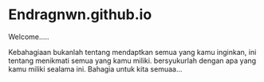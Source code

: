 # Endragnwn.github.io

Welcome.....

Kebahagiaan bukanlah tentang mendaptkan semua yang kamu inginkan, ini tentang menikmati semua yang kamu miliki. bersyukurlah dengan apa yang kamu miliki sealama ini.
Bahagia untuk kita semuaa...
